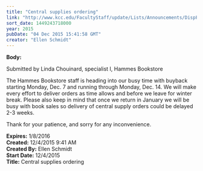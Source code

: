 ```yaml
---
title: "Central supplies ordering"
link: "http://www.kcc.edu/FacultyStaff/update/Lists/Announcements/DispForm.aspx?ID=2106"
sort_date: 1449243718000
year: 2015
pubDate: "04 Dec 2015 15:41:58 GMT"
creator: "Ellen Schmidt"
---
```


<div><b>Body:</b> <div class="ExternalClass5D5139332B2546F88E1C059C3E2011A1"><p>Submitted by Linda Chouinard, specialist I, Hammes Bookstore</p>
<p>The Hammes Bookstore staff is heading into our busy time with buyback starting Monday, Dec. 7 and running through Monday, Dec. 14. We will make every effort to deliver orders as time allows and before we leave for winter break. Please also keep in mind that once we return in January we will be busy with book sales so delivery of central supply orders could be delayed 2-3 weeks.</p>
<p>Thank for your patience, and sorry for any inconvenience.<br /></p></div></div>
<div><b>Expires:</b> 1/8/2016</div>
<div><b>Created:</b> 12/4/2015 9:41 AM</div>
<div><b>Created By:</b> Ellen Schmidt</div>
<div><b>Start Date:</b> 12/4/2015</div>
<div><b>Title:</b> Central supplies ordering</div>
